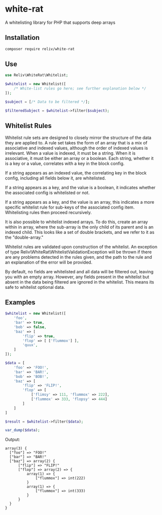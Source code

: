 # white-rat
A whitelisting library for PHP that supports deep arrays

## Installation

```bash
composer require reliv/white-rat
```

## Use

```php
use Reliv\WhiteRat\Whitelist;

$whitelist = new Whitelist([
    /* White-list rules go here; see further explanation below */
]);

$subject = [/* Data to be filtered */];

$filteredSubject = $whitelist->filter($subject);
```

## Whitelist Rules

Whitelist rule sets are designed to closely mirror the structure of the data they are applied to. A rule set takes the form of an array that is a mix of associative and indexed values, although the order of indexed values is irrelevant. When a value is indexed, it must be a string. When it is associative, it must be either an array or a boolean. Each string, whether it is a key or a value, correlates with a key in the block config.

If a string appears as an indexed value, the correlating key in the block config, including all fields below it, are whitelisted.

If a string appears as a key, and the value is a boolean, it indicates whether the associated config is whitelisted or not.

If a string appears as a key, and the value is an array, this indicates a more specific whitelist rule for sub-keys of the associated config item. Whitelisting rules then proceed recursively.
 
It is also possible to whitelist indexed arrays. To do this, create an array within in array, where the sub-array is the only child of its parent and is an indexed child. This looks like a set of double brackets, and we refer to it as the "double-array."

Whitelist rules are validated upon construction of the whitelist. An exception of type Reliv\WhiteRat\WhitelistValidationException will be thrown if there are any problems detected in the rules given, and the path to the rule and an explanation of the error will be provided.

By default, no fields are whitelisted and all data will be filtered out, leaving you with an empty array. However, any fields present in the whitelist but absent in the data being filtered are ignored in the whitelist. This means its safe to whitelist optional data.

## Examples

```php
$whitelist = new Whitelist([
    'foo',
    'bar' => true,
    'bob' => false,
    'baz' => [
        'flip' => true,
        'flop' => [ ['flummox'] ],
        'quux',
    ]
]);

$data = [
    'foo' => 'FOO!',
    'bar' => 'BAR!',
    'bob' => 'BOB!',
    'baz' => [
        'flip' => 'FLIP!',
        'flop' => [
            ['flimsy' => 111, 'flummox' => 222],
            ['flummox' => 333, 'flopsy' => 444]
        ]
    ]
]

$result = $whitelist->filter($data);

var_dump($data);
```

Output:
```text
array(3) {
  ["foo"] => "FOO!"
  ["bar"] => "BAR!"
  ["baz"] => array(2) {
      ["flip"] => "FLIP!"
      ["flop"] => array(2) => {
          array(1) => {
              ["flummox"] => int(222)
          }
          array(1) => {
              ["flummox"] => int(333)
          }
      }
  }
}
```